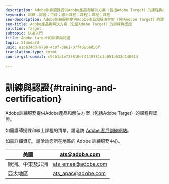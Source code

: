 ```yaml
---
description: Adobe訓練服務提供Adobe產品和解決方案（包括Adobe Target）的課程與認證。
keywords: 訓練；認證；目標；線上課程；課程；課程；課程
seo-description: Adobe訓練服務提供Adobe產品和解決方案（包括Adobe Target）的課程與認證。
seo-title: Adobe產品與解決方案（包括Adobe Target）的訓練與認證
solution: Target
subtopic: 快速入門
title: Adobe target的訓練與認證
topic: Standard
uuid: a1be34dd-9790-4c8f-be61-07f46966d56f
translation-type: tm+mt
source-git-commit: c94b1a1e735810ef4119781c3e051b632d140614

---
```



# 訓練與認證{#training-and-certification}

Adobe訓練服務提供Adobe產品和解決方案（包括Adobe Target）的課程與認證。

如需講師授課和線上課程的清單，請造訪 [Adobe 客戶訓練網站](https://training.adobe.com/training/courses.html#solution=adobeTarget)。

如需詳細資訊，請洽詢您所在地區的 Adobe 訓練服務中心。

| 美國 | [ats@adobe.com](mailto:ats@adobe.com) |
|---|---|
| 歐洲、中東及非洲 | [ats_emea@adobe.com](mailto:ats_emea@adobe.com) |
| 亞太地區 | [ats_apac@adobe.com](mailto:ats_apac@adobe.com) |

